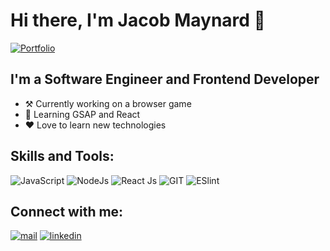 # Hi there, I'm Jacob Maynard 👋

[![Portfolio](https://img.shields.io/badge/Here-Portfolio?style=for-the-badge&logo=globe&label=Portfolio&link=jacobmaynard.dev)](https://jacobmaynard.dev)

## I'm a Software Engineer and Frontend Developer

-   ⚒️ Currently working on a browser game
-   🔰 Learning GSAP and React
-   ❤️ Love to learn new technologies

## Skills and Tools:

![JavaScript](https://img.shields.io/badge/JavaScript-323330?style=for-the-badge&logo=javascript&logoColor=F7DF1E)
![NodeJs](https://img.shields.io/badge/Node.js-339933?style=for-the-badge&logo=nodedotjs&logoColor=white)
![React Js](https://img.shields.io/badge/React-20232A?style=for-the-badge&logo=react&logoColor=61DAFB)
![GIT](https://img.shields.io/badge/Git-F05032?style=for-the-badge&logo=git&logoColor=white)
![ESlint](https://img.shields.io/badge/eslint-3A33D1?style=for-the-badge&logo=eslint&logoColor=white)

<!--START_SECTION:waka-->

<!--END_SECTION:waka-->

## Connect with me:

[![mail](https://img.shields.io/badge/Gmail-D14836?style=for-the-badge&logo=gmail&logoColor=white)](https://mail.google.com/mail/?view=cm&fs=1&to=jacobamaynard@proton.me)
[![linkedin](https://img.shields.io/badge/LinkedIn-0077B5?style=for-the-badge&logo=linkedin&logoColor=white)](https://www.linkedin.com/in/jacob-maynard-283767230)

<!--START_SECTION:activity-->

[website]: https://jacobmaynard.dev
[linkedin]: https://www.linkedin.com/in/jacob-maynard-283767230
